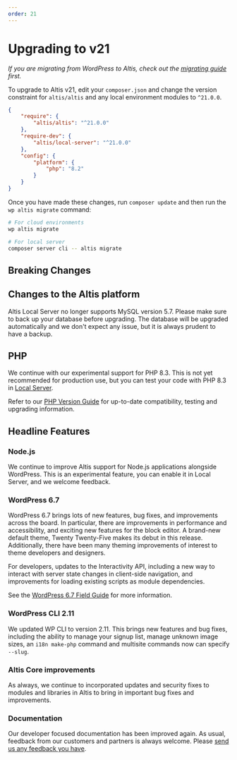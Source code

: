 ```yaml
---
order: 21
---
```


# Upgrading to v21

*If you are migrating from WordPress to Altis, check out the [migrating guide](../migrating/) first.*

To upgrade to Altis v21, edit your `composer.json` and change the version constraint for `altis/altis` and any local environment
modules to `^21.0.0`.

```json
{
    "require": {
        "altis/altis": "^21.0.0"
    },
    "require-dev": {
        "altis/local-server": "^21.0.0"
    },
    "config": {
        "platform": {
            "php": "8.2"
        }
    }
}
```

Once you have made these changes, run `composer update` and then run the `wp altis migrate` command:

```sh
# For cloud environments
wp altis migrate

# For local server
composer server cli -- altis migrate
```

## Breaking Changes

## Changes to the Altis platform

Altis Local Server no longer supports MySQL version 5.7. Please make sure to back up your database before upgrading. The database
will be upgraded automatically and we don't expect any issue, but it is always prudent to have a backup.

## PHP

We continue with our experimental support for PHP 8.3. This is not yet recommended for production use, but you can test
your code with PHP 8.3 in [Local Server](docs://local-server/).

Refer to our [PHP Version Guide](docs://guides/updating-php/) for up-to-date compatibility, testing and upgrading information.

## Headline Features

### Node.js

We continue to improve Altis support for Node.js applications alongside WordPress. This is an experimental feature, you can enable
it in Local Server, and we welcome feedback.

### WordPress 6.7

WordPress 6.7 brings lots of new features, bug fixes, and improvements across the board. In particular, there are improvements
in performance and accessibility, and exciting new features for the block editor. A brand-new default theme, Twenty 
Twenty-Five makes its debut in this release. Additionally, there have been many theming improvements of interest to theme 
developers and designers.

For developers, updates to the Interactivity API, including a new way to interact with server state changes in client-side
navigation, and improvements for loading existing scripts as module dependencies.

See the
[WordPress 6.7 Field Guide](https://make.wordpress.org/core/2024/10/23/wordpress-6-7-field-guide/) for more information.

### WordPress CLI 2.11

We updated WP CLI to version 2.11. This brings new features and bug fixes, including the ability to manage your signup list, manage
unknown image sizes, an `i18n make-php` command and multisite commands now can specify `--slug`.

### Altis Core improvements

As always, we continue to incorporated updates and security fixes to modules and libraries in Altis to bring in important bug fixes 
and improvements.

### Documentation

Our developer focused documentation has been improved again. As usual, feedback from our customers and partners is always welcome.
Please [send us any feedback you have](mailto:support@altis-dxp.com).
